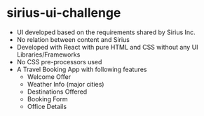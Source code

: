 # sirius-ui-challenge
- UI developed based on the requirements shared by Sirius Inc.
- No relation between content and Sirius
- Developed with React with pure HTML and CSS without any UI Libraries/Frameworks
- No CSS pre-processors used
- A Travel Booking App with following features
  - Welcome Offer
  - Weather Info (major cities)
  - Destinations Offered
  - Booking Form
  - Office Details
